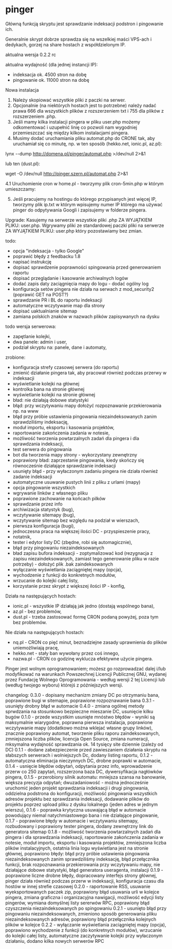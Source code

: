# pinger
Główną funkcją skryptu jest sprawdzanie indeksacji podstron i pingowanie ich.

Generalnie skrypt dobrze sprawdza się na wszelkiej maści VPS-ach i dedykach, gorzej na share hostach z współdzielonym IP.

aktualna wersja 0.2.2 rc

aktualna wydajność (dla jednej instancji IP):
- indeksacja ok. 4500 stron na dobę
- pingowanie ok. 11000 stron na dobę

Nowa instalacja

1. Należy skopiować wszystkie pliki z paczki na serwer.
2. Opcjonalnie (na niektórych hostach jest to potrzebne) należy nadać prawa 666 dla wszystkich plików z rozszerzeniem txt i 755 dla plików z rozszerzeniem .php.
3. Jeśli mamy kilka instalacji pingera w pliku user.php możemy odkomentować i uzupełnić linię <!-- <li><a href="http://domena.pl/pinger/"><b>drugi pinger</b></a></li>--> co pozwoli nam wygodniej przemieszczać się między kilkom instalacjami pingera.
4. Musimy dodać uruchamiania pliku automat.php do CRONE tak, aby uruchamiał się co minutę, np. w ten sposób (hekko.net, ionic.pl, az.pl):

lynx --dump http://domena.pl/pinger/automat.php >/dev/null 2>&1

lub ten (dust.pl):

wget -O /dev/null http://pinger.szern.pl/automat.php 2>&1

4.1 Uruchomienie cron w home.pl
    - tworzymy plik cron-5min.php w którym umieszczamy:
      <?php
        chdir('katalog'); // podajemy nazwę katalogu w którym znajduje się skrypt pinger
        require("automat.php");
      ?>

5. Jeśli pracujemy na hostingu do którego przypisanych jest więcej IP, tworzymy plik ip.txt w którym wpisujemy numer IP którego ma używać pinger do odpytywania Googli i zapisujemy w folderze pingera.

Upgrade:
Kasujemy na serwerze wszystkie pliki .php ZA WYJĄTKIEM PLIKU: user.php. Wgrywamy pliki ze standardowej paczki pliki na serwerze ZA WYJĄTKIEM PLIKU: user.php który pozostawiamy bez zmian.

todo:

- opcja "indeksacja - tylko Google"
- poprawić błędy z feedbacku 1.8
- napisać instrukcję
- dopisać sprawdzenie poprawności spingowania przed generowaniem raportu
- dopisać przeglądanie i kasowanie archiwalnych logów
- dodać zapis daty zaciągnięcia mapy do logu - dodać ogólny log
- konfiguracja setów pingera nie działa na serwach z mod_security2 (poprawić GET na POST?)
- sprawdzanie PR i BL do raportu indeksacji
- automatyczne wczytywanie map dla strony
- dopisać uaktualnianie sitemap
- zamiana polskich znaków w nazwach plików zapisywanych na dysku

todo wersja serwerowa:

- zapętlanie kolejki,
- dwa panele: admin i user,
- podział skryptu na: panele, dane i automaty,

zrobione:
- konfiguracja strefy czasowej serwera (do raportu)
- zmienić działanie pingera tak, aby pracował również podczas przerwy w indeksacji
- wyświetlanie kolejki na głównej
- kontrolka bana na stronie głównej
- wyświetlanie kolejki na stronie głównej
- bład: nie działają dobowe statystyki
- błąd: przy wczytywaniu mapy dołożyć rozpoznawanie przekierowania np. na www
- błąd przy próbie ustawienia pingowania niezaindeksowanych zanim sprawdziliśmy indeksację,
- moduł importu, eksportu i kasowania projektów,
- raportowanie zakończenia zadania w notesie,
- możliwość tworzenia powtarzalnych zadań dla pingera i dla sprawdzania indeksacji,
- test serwera do pingowania
- bot dla tworzenia mapy strony - wykorzystany zewnętrzny
- poprawiony bład: zaprzestanie pingowania, kiedy skończy się równocześnie działające sprawdzanie indeksacji
- usunięty błąd - przy wyłaczonym zadaniu pingera nie działa również zadanie indeksacji
- automatyczne usuwanie pustych linii z pliku z urlami (mapy)
- opcja pingowanie wszystkich
- wgrywanie linków z własnego pliku
- poprawione zachowanie na końcach pilków
- sprawdzanie przez info
- archiwizacja statystyk (bug),
- wczytywanie sitemapy (bug),
- wczytywanie sitemap <loc> bez względu na podział w wierszach,
- pierwsza konfiguracja (bugi),
- jednoczesna praca na większej ilości DC - przyspieszenie pracy,
- notatnik,
- tester i edytor listy DC (zbędne, robi się automagicznie),
- błąd przy pingowaniu niezaindeksowanych
- bład zapisu bufora indeksacji - zoptymalizować kod (rezygnacja z zapisu niezaindeksowanych, zamiast tego generowanie pliku w razie potrzeby) - dołożyć plik .bak zaindeksowanych
- wyłączanie wyświetlania zaciągniętej mapy (opcja),
- wychodzenie z funkcji do konkretnych modułów,
- wrzucanie do kolejki całej listy,
- korzystanie przez skrypt z większej ilości IP - konfig,

Działa na następujących hostach:
- ionic.pl - wszystkie IP działają jak jedno (dostają wspólnego bana),
- az.pl - bez problemów,
- dust.pl - trzeba zastosować formę CRON podaną powyżej, poza tym bez problemów.

Nie działa na następujących hostach:
- nq.pl - CRON co pięć minut, beznadziejne zasady uprawnienia do plików uniemożliwiają pracę,
- hekko.net - stały ban wywołany przez coś innego,
- nazwa.pl - CRON co godzinę wyklucza efektywne użycie pingera.

Pinger jest wolnym oprogramowaniem; możesz go rozprowadzać dalej i/lub modyfikować na warunkach Powszechnej Licencji Publicznej GNU, wydanej przez Fundację Wolnego Oprogramowania - według wersji 2 tej Licencji lub (według twojego wyboru) którejś z późniejszych wersji.

changelog:
0.3.0 - dopisany mechanizm zmiany DC po otrzymaniu bana, poprawione bugi w sitemapie, poprawione rozpoznawanie bana
0.3.1 - usunięty drobny błąd w automacie
0.4.0 - zmiana ogólnej metody sprwdzania na stosunkowo bezpieczne mieszanie DC, usunięcie kilku bugów
0.1.0 - przede wszystkim usunięte mnóstwo błędów - wyniki są maksymalnie wiarygodne, poprawna pierwsza instalacja, poprawione wczytywanie mapy (dodatkowo można wklejać własne grupy linków), znacznie poprawiony automat, tworzenie pliku raporu zaindeksowanych, zmniejszona liczba plików, licencja Open Source, zmiana numeracji, mksymalna wydajność sprawdzania ok. 14 tysięcy site dziennie (zależy od DC)
0.1.1 - dodane zabezpieczenie przed zawieszaniem działania skryptu na słabszych serwerach i wolniejszych Dc, dodany listing raportu,
0.1.2 - automatyczna eliminacja nieczynnych DC, drobne poprawki w automacie,
0.1.4 - usnięcie błędów odpytań, odpytania przez info, wprowadzenie przerw co 250 zapytań, rozszerzona baza DC, dywersyfikacja nagłówków pingera,
0.1.5 - przerobiony silnik automatu: mniejsza szansa na banowanie, większa precyzja odpytań; dwuzadaniowość - można jednocześnie uruchomić jeden projekt sprawdzania indeksacji i drugi pingowania, oddzielna podstrona do konfiguracji, możliwość pingowania wszystkich adresów projektu bez sprawdzania indeksacji, dodawanie plików do projektu poprzez upload pliku z dysku lokalnego (jeden adres w jednym wierszu),
0.1.6 - poprawka krytyczna usuwającą błąd w automacie powodujący niemal natychmiastowego bana i nie działające pingowanie,
0.1.7 - poprawione błędy w automacie i wczytywaniu sitemapy, rozbudowany i poprawiony tester pingera, dodany zewnętrzny link do generatora sitemap
0.1.8 - możliwość tworzenia powtarzalnych zadań dla pingera i dla sprawdzania indeksacji, raportowanie zakończenia zadania w notesie, moduł importu, eksportu i kasowania projektów, zmniejszona liczba plików instalacyjnych, ostatnia linia logu wyświetlana jest na stronie głównej, poprawiono błędy: błąd przy próbie ustawienia pingowania niezaindeksowanych zanim sprawdziliśmy indeksację, błąd przełącznika funkcji, brak rozpoznawania przekierowania przy wczytywaniu mapy, nie działające dobowe statystyki, błąd generatora useragenta, instalacji
0.1.9 - poprawione liczne drobne błędy, dopracowany interfejs strony głównej, pinger działa również podczas przerw w indeksacji, konfiguracja czasu dla hostów w innej strefie czasowej
0.2.0 - raportowanie RSS, usuwanie wyeksportowanych paczek zip, poprawiony błąd usuwania urli w kolejce pingera, zmiana graficzna i organizacyjna nawigacji, możliwość edycji listy pingerów, wymiana domyślnej listy sererwów RPC, poprawiony błąd czyszczenia niezaindeksowanych po spingowaniu
0.2.1 - usunięto błąd przy pingowaniu niezaindeksowanych, zmieniono sposób generowania pliku niezaindeksowanych adresów, poprawiony błąd przełącznika kolejnych plików w kolejce
0.2.2 - wyłączanie wyświetlania zaciągniętej mapy (opcja), poprawiono wychodzenie z funkcji (do konkretnych modułów), wrzucanie do kolejki całej listy, automatyczne zaczytywanie kolejki przy wyłaczonym działaniu, dodano kilka nowych serwerów RPC
